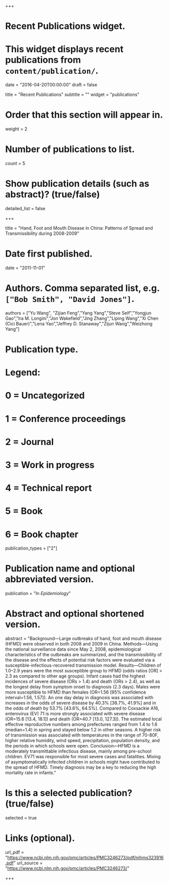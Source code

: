 +++
# Recent Publications widget.
# This widget displays recent publications from `content/publication/`.

date = "2016-04-20T00:00:00"
draft = false

title = "Recent Publications"
subtitle = ""
widget = "publications"

# Order that this section will appear in.
weight = 2

# Number of publications to list.
count = 5

# Show publication details (such as abstract)? (true/false)
detailed_list = false



+++

title = "Hand, Foot and Mouth Disease in China: Patterns of Spread and Transmissibility during 2008-2009"

# Date first published.
date = "2011-11-01"

# Authors. Comma separated list, e.g. `["Bob Smith", "David Jones"]`.
authors = ["Yu Wang", "Zijian Feng","Yang Yang","Steve Self","Yongjun Gao","Ira M. Longini","Jon Wakefield","Jing Zhang","Liping Wang","Xi Chen (Cici Bauer)","Lena Yao","Jeffrey D. Stanaway","Zijun Wang","Weizhong Yang"]

# Publication type.
# Legend:
# 0 = Uncategorized
# 1 = Conference proceedings
# 2 = Journal
# 3 = Work in progress
# 4 = Technical report
# 5 = Book
# 6 = Book chapter
publication_types = ["2"]

# Publication name and optional abbreviated version.
publication = "In *Epidemiology*"

# Abstract and optional shortened version.
abstract = "Background—Large outbreaks of hand, foot and mouth disease (HFMD) were observed in both
2008 and 2009 in China.
Methods—Using the national surveillance data since May 2, 2008, epidemiological characteristics of the outbreaks are summarized, and the transmissibility of the disease and the effects of potential risk factors were evaluated via a susceptible-infectious-recovered transmission model.
Results—Children of 1.0–2.9 years were the most susceptible group to HFMD (odds ratios [OR] > 2.3 as compared to other age groups). Infant cases had the highest incidences of severe disease (ORs > 1.4) and death (ORs > 2.4), as well as the longest delay from symptom onset to diagnosis (2.3 days). Males were more susceptible to HFMD than females (OR=1.56 [95% confidence interval=1.56, 1.57]). An one day delay in diagnosis was associated with increases in the odds of severe disease by 40.3% [38.7%, 41.9%] and in the odds of death by 53.7% [43.6%, 64.5%]. Compared to Coxsackie A16, enterovirus (EV) 71 is more strongly associated with severe disease (OR=15.6 [13.4, 18.1]) and death (OR=40.7 [13.0, 127.3]). The estimated local effective reproductive numbers among prefectures ranged from 1.4 to 1.6 (median=1.4) in spring and stayed below 1.2 in other seasons. A higher risk of transmission was associated with temperatures in the range of 70-80F, higher relative humidity, wind speed, precipitation, population density, and the periods in which schools were open.
Conclusion—HFMD is a moderately transmittable infectious disease, mainly among pre-school children. EV71 was responsible for most severe cases and fatalities. Mixing of asymptomatically infected children in schools might have contributed to the spread of HFMD. Timely diagnosis may be a key to reducing the high mortality rate in infants."



# Is this a selected publication? (true/false)
selected = true


# Links (optional).
url_pdf = "https://www.ncbi.nlm.nih.gov/pmc/articles/PMC3246273/pdf/nihms323916.pdf"
url_source = "https://www.ncbi.nlm.nih.gov/pmc/articles/PMC3246273/"


+++


